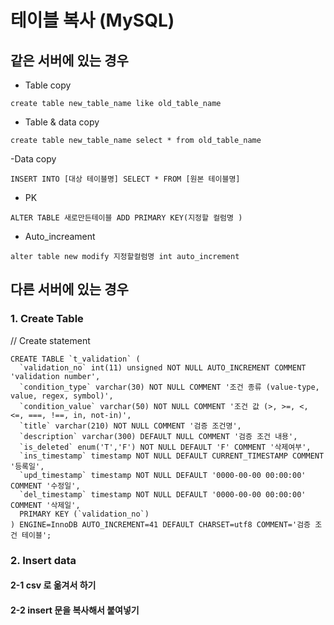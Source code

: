 # 테이블 복사 (MySQL)


## 같은 서버에 있는 경우 
- Table copy
```
create table new_table_name like old_table_name
```
- Table & data copy
```
create table new_table_name select * from old_table_name
```
-Data copy
```
INSERT INTO [대상 테이블명] SELECT * FROM [원본 테이블명]  
```
- PK
```
ALTER TABLE 새로만든테이블 ADD PRIMARY KEY(지정할 컬럼명 )
```
- Auto_increament
```
alter table new modify 지정할컬럼명 int auto_increment
```


## 다른 서버에 있는 경우

### 1. Create Table 
// Create statement
```
CREATE TABLE `t_validation` (
  `validation_no` int(11) unsigned NOT NULL AUTO_INCREMENT COMMENT 'validation number',
  `condition_type` varchar(30) NOT NULL COMMENT '조건 종류 (value-type, value, regex, symbol)',
  `condition_value` varchar(50) NOT NULL COMMENT '조건 값 (>, >=, <, <=, ===, !==, in, not-in)',
  `title` varchar(210) NOT NULL COMMENT '검증 조건명',
  `description` varchar(300) DEFAULT NULL COMMENT '검증 조건 내용',
  `is_deleted` enum('T','F') NOT NULL DEFAULT 'F' COMMENT '삭제여부',
  `ins_timestamp` timestamp NOT NULL DEFAULT CURRENT_TIMESTAMP COMMENT '등록일',
  `upd_timestamp` timestamp NOT NULL DEFAULT '0000-00-00 00:00:00' COMMENT '수정일',
  `del_timestamp` timestamp NOT NULL DEFAULT '0000-00-00 00:00:00' COMMENT '삭제일',
  PRIMARY KEY (`validation_no`)
) ENGINE=InnoDB AUTO_INCREMENT=41 DEFAULT CHARSET=utf8 COMMENT='검증 조건 테이블';
```
 
### 2. Insert data
#### 2-1 csv 로 옮겨서 하기
#### 2-2 insert 문을 복사해서 붙여넣기
